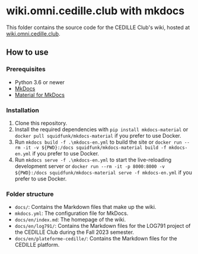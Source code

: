 # wiki.omni.cedille.club with mkdocs

This folder contains the source code for the CEDILLE Club's wiki, hosted at
[wiki.omni.cedille.club](https://wiki.omni.cedille.club).

## How to use

### Prerequisites

- Python 3.6 or newer
- [MkDocs](https://www.mkdocs.org/)
- [Material for MkDocs](https://squidfunk.github.io/mkdocs-material/)

### Installation

1. Clone this repository.
2. Install the required dependencies with `pip install mkdocs-material` or
   `docker pull squidfunk/mkdocs-material` if you prefer to use Docker.
3. Run `mkdocs build -f .\mkdocs-en.yml` to build the site or `docker run --rm -it -v ${PWD}:/docs
   squidfunk/mkdocs-material build -f mkdocs-en.yml` if you prefer to use Docker.
4. Run `mkdocs serve -f .\mkdocs-en.yml` to start the live-reloading development server or `docker
   run --rm -it -p 8000:8000 -v ${PWD}:/docs squidfunk/mkdocs-material serve -f mkdocs-en.yml` if you
   prefer to use Docker.

### Folder structure

- `docs/`: Contains the Markdown files that make up the wiki.
- `mkdocs.yml`: The configuration file for MkDocs.
- `docs/en/index.md`: The homepage of the wiki.
- `docs/en/log791/`: Contains the Markdown files for the LOG791 project of the
  CEDILLE Club during the Fall 2023 semester.
- `docs/en/plateforme-cedille/`: Contains the Markdown files for the CEDILLE
  platform.
